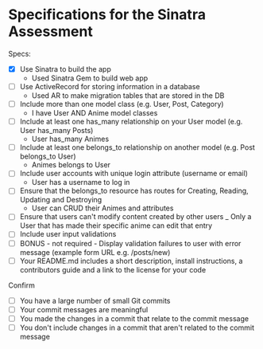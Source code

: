# Specifications for the Sinatra Assessment

Specs:
- [x] Use Sinatra to build the app 
    - Used Sinatra Gem to build web app
- [ ] Use ActiveRecord for storing information in a database
    - Used AR to make migration tables that are stored in the DB
- [ ] Include more than one model class (e.g. User, Post, Category)
    - I have User AND Anime model classes
- [ ] Include at least one has_many relationship on your User model (e.g. User has_many Posts)
    - User has_many Animes
- [ ] Include at least one belongs_to relationship on another model (e.g. Post belongs_to User)
    - Animes belongs to User
- [ ] Include user accounts with unique login attribute (username or email)
    - User has a username to log in
- [ ] Ensure that the belongs_to resource has routes for Creating, Reading, Updating and Destroying
    - User can CRUD their Animes and attributes
- [ ] Ensure that users can't modify content created by other users
    _ Only a User that has made their specific anime can edit that entry
- [ ] Include user input validations
- [ ] BONUS - not required - Display validation failures to user with error message (example form URL e.g. /posts/new)
- [ ] Your README.md includes a short description, install instructions, a contributors guide and a link to the license for your code

Confirm
- [ ] You have a large number of small Git commits
- [ ] Your commit messages are meaningful
- [ ] You made the changes in a commit that relate to the commit message
- [ ] You don't include changes in a commit that aren't related to the commit message